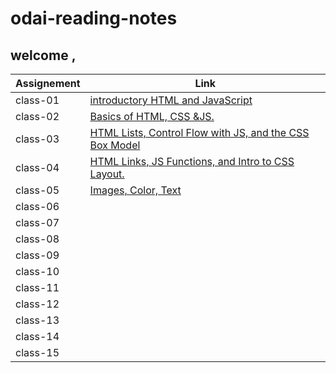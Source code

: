 # odai-reading-notes
## welcome , 


|    Assignement    |              Link                                                             | 
|-------------------|-------------------------------------------------------------------------------|
| class-01          | [introductory HTML and JavaScript](code201\class-01)                          |
| class-02          | [Basics of HTML, CSS &JS.](code201\class-02)                                  |
| class-03          | [HTML Lists, Control Flow with JS, and the CSS Box Model](code201\class-03)   |
| class-04          | [HTML Links, JS Functions, and Intro to CSS Layout.](code201\class-04)        |
| class-05          | [Images, Color, Text](code201\class-05)                                       |
| class-06          |                                                                               |
| class-07          |                                                                               |
| class-08          |                                                                               |
| class-09          |                                                                               |
| class-10          |                                                                               |     
| class-11          |                                                                               |
| class-12          |                                                                               |
| class-13          |                                                                               |
| class-14          |                                                                               | 
| class-15          |                                                                               |
